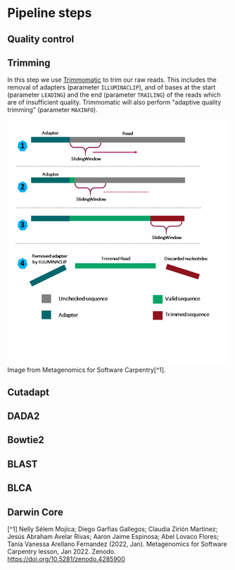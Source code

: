 # Pipeline steps

## Quality control

## Trimming

In this step we use [Trimmomatic](https://github.com/usadellab/Trimmomatic) to trim our raw reads. This includes the removal of adapters (parameter `ILLUMINACLIP`), and of bases at the start (parameter `LEADING`) and the end (parameter `TRAILING`) of the reads which are of insufficient quality. Trimmomatic will also perform "adaptive quality trimming" (parameter `MAXINFO`).

![trimmomatic](images/trimmomatic.png)  
Image from Metagenomics for Software Carpentry[^1].

## Cutadapt

## DADA2

## Bowtie2

## BLAST

## BLCA

## Darwin Core

[^1] Nelly Sélem Mojica; Diego Garfias Gallegos; Claudia Zirión Martínez; Jesús Abraham Avelar Rivas; Aaron Jaime Espinosa; Abel Lovaco Flores; Tania Vanessa Arellano Fernandez (2022, Jan). Metagenomics for Software Carpentry lesson, Jan 2022. Zenodo. https://doi.org/10.5281/zenodo.4285900
